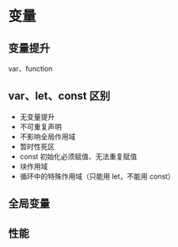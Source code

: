 # 变量

## 变量提升

var、function

## var、let、const 区别

-   无变量提升
-   不可重复声明
-   不影响全局作用域
-   暂时性死区
-   const 初始化必须赋值、无法重复赋值
-   块作用域
-   循环中的特殊作用域（只能用 let，不能用 const）

## 全局变量

## 性能
